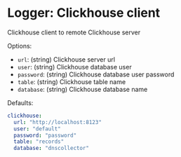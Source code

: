 
# Logger: Clickhouse client

Clickhouse client to remote Clickhouse server

Options:

- `url`: (string) Clickhouse server url
- `user`: (string) Clickhouse database user
- `password`: (string) Clickhouse database user password
- `table`: (string) Clickhouse table name
- `database`: (string) Clickhouse database name

Defaults:

```yaml
clickhouse:
  url: "http://localhost:8123"
  user: "default"
  password: "password"
  table: "records"
  database: "dnscollector"
```
